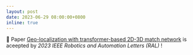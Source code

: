 ```yaml
---
layout: post
date: 2023-06-29 08:00:00+0800
inline: true
---
```


🎉 Paper <a href="https://github.com/yzdad/D-GLSNet.git.">Geo-localization with transformer-based 2D-3D match network</a> is aceepted by <i>2023 IEEE Robotics and Automation Letters (RAL)</i> !

